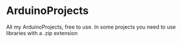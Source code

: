 # ArduinoProjects
All my ArduinoProjects, free to use. In some projects you need to use libraries with a .zip extension
